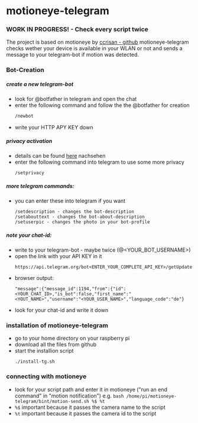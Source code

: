# motioneye-telegram

### WORK IN PROGRESS! - Check every script twice

The project is based on motioneye by [ccrisan - github](https://github.com/ccrisan/motioneye/wiki/Installation)
motioneye-telegram checks wether your device is available in your WLAN or not and sends a message to your telegram-bot if motion was detected.
	
### Bot-Creation

##### create a new telegram-bot
*   look for @botfather in telegram and open the chat
*	enter the following command and follow the the @botfather for creation
    ```sh
    /newbot
    ```
*   write your HTTP APY KEY down 

##### privacy activation 
*   details can be found [here](https://core.telegram.org/bots#privacy-mode) nachsehen
*   enter the following command into telegram to use some more privacy  
    ```
    /setprivacy
    ```
	
##### more telegram commands:
*   you can enter these into telegram if you want
    ```
    /setdescription - changes the bot-description
	/setabouttext - changes the bot-about-description
	/setuserpic - changes the photo in your bot-profile
    ```

##### note your chat-id:
*   write to your telegram-bot - maybe twice (@<YOUR_BOT_USERNAME>)
*   open the link with your API KEY in it
    ```
    https://api.telegram.org/bot<ENTER_YOUR_COMPLETE_API_KEY>/getUpdates
    ```
*   browser output:
	```
	"message":{"message_id":1194,"from":{"id":<YOUR_CHAT_ID>,"is_bot":false,"first_name":"<YOUT_NAME>","username":"<YOUR_USER_NAME>","language_code":"de"}
	```
*   look for your chat-id and write it down


### installation of motioneye-telegram
*   go to your home directory on your raspberry pi
*   download all the files from github 
*   start the installion script
    ```
    ./install-tg.sh
    ```

### connecting with motioneye

*   look for your script path and enter it in motioneye ("run an end command" in "motion notification")
	e.g. ```bash /home/pi/motioneye-telegram/bint/motion-send.sh %$ %t```
*   ```%$``` important because it passes the camera name to the script
*   ```%t``` important because it passes the camera id to the script
	
